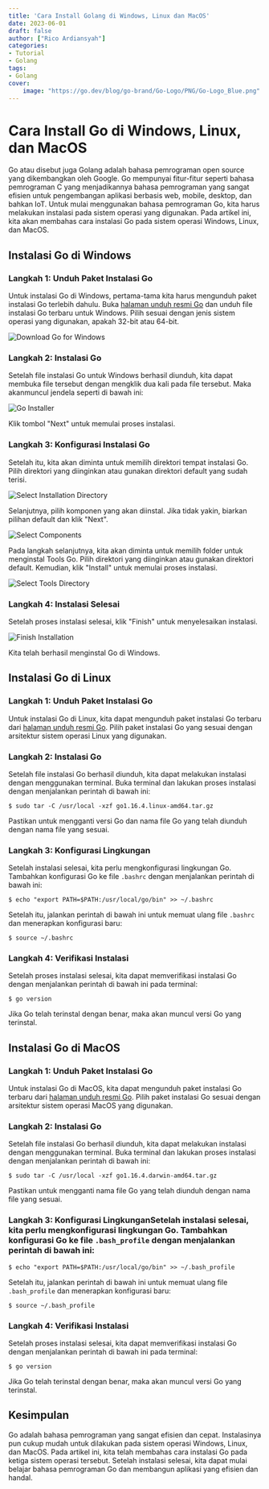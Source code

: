 ```yaml
---
title: 'Cara Install Golang di Windows, Linux dan MacOS'
date: 2023-06-01
draft: false
author: ["Rico Ardiansyah"]
categories:
- Tutorial
- Golang
tags:
- Golang
cover:
    image: "https://go.dev/blog/go-brand/Go-Logo/PNG/Go-Logo_Blue.png"
---
```

# Cara Install Go di Windows, Linux, dan MacOS

Go atau disebut juga Golang adalah bahasa pemrograman open source yang dikembangkan oleh Google. Go mempunyai fitur-fitur seperti bahasa pemrograman C yang menjadikannya bahasa pemrograman yang sangat efisien untuk pengembangan aplikasi berbasis web, mobile, desktop, dan bahkan IoT. Untuk mulai menggunakan bahasa pemrograman Go, kita harus melakukan instalasi pada sistem operasi yang digunakan. Pada artikel ini, kita akan membahas cara instalasi Go pada sistem operasi Windows, Linux, dan MacOS.

## Instalasi Go di Windows

### Langkah 1: Unduh Paket Instalasi Go

Untuk instalasi Go di Windows, pertama-tama kita harus mengunduh paket instalasi Go terlebih dahulu. Buka [halaman unduh resmi Go](https://golang.org/dl/) dan unduh file instalasi Go terbaru untuk Windows. Pilih sesuai dengan jenis sistem operasi yang digunakan, apakah 32-bit atau 64-bit.

![Download Go for Windows](https://i.imgur.com/p9is0IH.png)

### Langkah 2: Instalasi Go

Setelah file instalasi Go untuk Windows berhasil diunduh, kita dapat membuka file tersebut dengan mengklik dua kali pada file tersebut. Maka akanmuncul jendela seperti di bawah ini:

![Go Installer](https://i.imgur.com/3J8Uk7v.png)

Klik tombol "Next" untuk memulai proses instalasi.

### Langkah 3: Konfigurasi Instalasi Go

Setelah itu, kita akan diminta untuk memilih direktori tempat instalasi Go. Pilih direktori yang diinginkan atau gunakan direktori default yang sudah terisi.

![Select Installation Directory](https://i.imgur.com/tt4uC1e.png)

Selanjutnya, pilih komponen yang akan diinstal. Jika tidak yakin, biarkan pilihan default dan klik "Next".

![Select Components](https://i.imgur.com/8O0y3wL.png)

Pada langkah selanjutnya, kita akan diminta untuk memilih folder untuk menginstal Tools Go. Pilih direktori yang diinginkan atau gunakan direktori default. Kemudian, klik "Install" untuk memulai proses instalasi.

![Select Tools Directory](https://i.imgur.com/vb8xT3u.png)

### Langkah 4: Instalasi Selesai

Setelah proses instalasi selesai, klik "Finish" untuk menyelesaikan instalasi.

![Finish Installation](https://i.imgur.com/7G8nZL9.png)

Kita telah berhasil menginstal Go di Windows.

## Instalasi Go di Linux

### Langkah 1: Unduh Paket Instalasi Go

Untuk instalasi Go di Linux, kita dapat mengunduh paket instalasi Go terbaru dari [halaman unduh resmi Go](https://golang.org/dl/). Pilih paket instalasi Go yang sesuai dengan arsitektur sistem operasi Linux yang digunakan.

### Langkah 2: Instalasi Go

Setelah file instalasi Go berhasil diunduh, kita dapat melakukan instalasi dengan menggunakan terminal. Buka terminal dan lakukan proses instalasi dengan menjalankan perintah di bawah ini:

```
$ sudo tar -C /usr/local -xzf go1.16.4.linux-amd64.tar.gz
```

Pastikan untuk mengganti versi Go dan nama file Go yang telah diunduh dengan nama file yang sesuai.

### Langkah 3: Konfigurasi Lingkungan

Setelah instalasi selesai, kita perlu mengkonfigurasi lingkungan Go. Tambahkan konfigurasi Go ke file `.bashrc` dengan menjalankan perintah di bawah ini:

```
$ echo "export PATH=$PATH:/usr/local/go/bin" >> ~/.bashrc
```

Setelah itu, jalankan perintah di bawah ini untuk memuat ulang file `.bashrc` dan menerapkan konfigurasi baru:

```
$ source ~/.bashrc
```

### Langkah 4: Verifikasi Instalasi

Setelah proses instalasi selesai, kita dapat memverifikasi instalasi Go dengan menjalankan perintah di bawah ini pada terminal:

```
$ go version
```

Jika Go telah terinstal dengan benar, maka akan muncul versi Go yang terinstal.

## Instalasi Go di MacOS

### Langkah 1: Unduh Paket Instalasi Go

Untuk instalasi Go di MacOS, kita dapat mengunduh paket instalasi Go terbaru dari [halaman unduh resmi Go](https://golang.org/dl/). Pilih paket instalasi Go sesuai dengan arsitektur sistem operasi MacOS yang digunakan.

### Langkah 2: Instalasi Go

Setelah file instalasi Go berhasil diunduh, kita dapat melakukan instalasi dengan menggunakan terminal. Buka terminal dan lakukan proses instalasi dengan menjalankan perintah di bawah ini:

```
$ sudo tar -C /usr/local -xzf go1.16.4.darwin-amd64.tar.gz
```

Pastikan untuk mengganti nama file Go yang telah diunduh dengan nama file yang sesuai.

### Langkah 3: Konfigurasi LingkunganSetelah instalasi selesai, kita perlu mengkonfigurasi lingkungan Go. Tambahkan konfigurasi Go ke file `.bash_profile` dengan menjalankan perintah di bawah ini:

```
$ echo "export PATH=$PATH:/usr/local/go/bin" >> ~/.bash_profile
```

Setelah itu, jalankan perintah di bawah ini untuk memuat ulang file `.bash_profile` dan menerapkan konfigurasi baru:

```
$ source ~/.bash_profile
```

### Langkah 4: Verifikasi Instalasi

Setelah proses instalasi selesai, kita dapat memverifikasi instalasi Go dengan menjalankan perintah di bawah ini pada terminal:

```
$ go version
```

Jika Go telah terinstal dengan benar, maka akan muncul versi Go yang terinstal.

## Kesimpulan

Go adalah bahasa pemrograman yang sangat efisien dan cepat. Instalasinya pun cukup mudah untuk dilakukan pada sistem operasi Windows, Linux, dan MacOS. Pada artikel ini, kita telah membahas cara instalasi Go pada ketiga sistem operasi tersebut. Setelah instalasi selesai, kita dapat mulai belajar bahasa pemrograman Go dan membangun aplikasi yang efisien dan handal.
